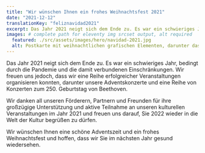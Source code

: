 ```yaml
---
title: "Wir wünschen Ihnen ein frohes Weihnachtsfest 2021"
date: "2021-12-12"
translationKey: "feliznavidad2021"
excerpt: Das Jahr 2021 neigt sich dem Ende zu. Es war ein schwieriges Jahr, bedingt durch die Pandemie und die damit verbundenen Einschränkungen.
images: # complete path for eleventy img srcset output, alt required
  featured: ./src/assets/images/hero/navidad-2021.jpg
  alt: Postkarte mit weihnachtlichen grafischen Elementen, darunter das Logo der Fundación Goethe.
---
```


Das Jahr 2021 neigt sich dem Ende zu. Es war ein schwieriges Jahr, bedingt durch die Pandemie und die damit verbundenen Einschränkungen. Wir freuen uns jedoch, dass wir eine Reihe erfolgreicher Veranstaltungen organisieren konnten, darunter unsere Adventskonzerte und eine Reihe von Konzerten zum 250. Geburtstag von Beethoven.

Wir danken all unseren Förderern, Partnern und Freunden für ihre großzügige Unterstützung und aktive Teilnahme an unseren kulturellen Veranstaltungen im Jahr 2021 und freuen uns darauf, Sie 2022 wieder in die Welt der Kultur begrüßen zu dürfen.

Wir wünschen Ihnen eine schöne Adventszeit und ein frohes Weihnachtsfest und hoffen, dass wir Sie im nächsten Jahr gesund wiedersehen.
